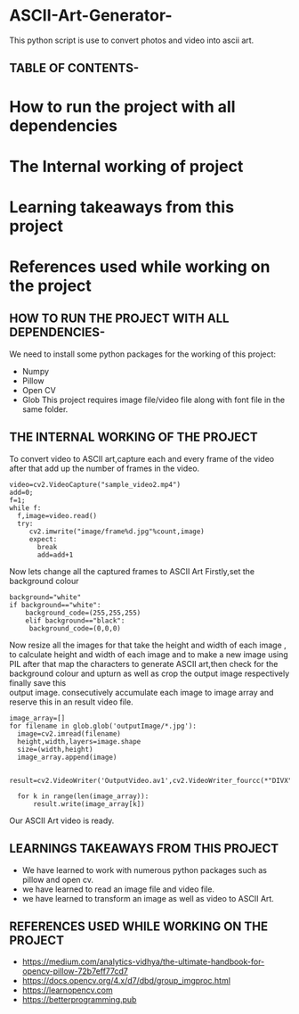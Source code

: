 # ASCII-Art-Generator-
This python script is use to convert photos and video into ascii art.
## TABLE OF CONTENTS-
 # How to run the project with all dependencies
 # The Internal working of project
 # Learning takeaways from this project
 # References used while working on the project
## HOW TO RUN THE PROJECT WITH ALL DEPENDENCIES-
We need to install some python packages for the working of this project:
* Numpy
* Pillow
* Open CV
* Glob
This project requires image file/video file along with font file in the same folder.
## THE INTERNAL WORKING OF THE PROJECT
To convert video to ASCII art,capture each and every frame of the video after that add up the number of frames in the video.
```
video=cv2.VideoCapture("sample_video2.mp4")
add=0;
f=1;
while f:
  f,image=video.read()
  try:
     cv2.imwrite("image/frame%d.jpg"%count,image)
     expect:
       break
       add=add+1
 ```
 Now lets change all the captured frames to ASCII Art
 Firstly,set the background colour
 ```
 background="white"
 if background=="white":
     background_code=(255,255,255)
     elif background=="black":
      background_code=(0,0,0)
 ```
 Now resize all the images for that take the height and width of each image , to calculate height and width of each image and to make a new image using PIL
 after that map the characters to generate ASCII art,then check for the background colour and upturn as well as crop the output image respectively finally save this   
 output image.
 consecutively accumulate each image to image array and reserve this in an result video file.
 ```
 image_array=[]
 for filename in glob.glob('outputImage/*.jpg'):
   image=cv2.imread(filename)
   height,width,layers=image.shape
   size=(width,height)
   image_array.append(image)
   
   result=cv2.VideoWriter('OutputVideo.av1',cv2.VideoWriter_fourcc(*"DIVX"),25,size)
   
   for k in range(len(image_array)):
       result.write(image_array[k])
   ```
   Our ASCII Art video is ready.
   
   ## LEARNINGS TAKEAWAYS FROM THIS PROJECT
   * We have learned to work with numerous python packages such as pillow and open cv.
   * we have learned to read an image file and video file.
   * we have learned to transform an image as well as video to ASCII Art.
    
   ## REFERENCES USED WHILE WORKING ON THE PROJECT
   * https://medium.com/analytics-vidhya/the-ultimate-handbook-for-opencv-pillow-72b7eff77cd7
   * https://docs.opencv.org/4.x/d7/dbd/group_imgproc.html
   * https://learnopencv.com
   * https://betterprogramming.pub

 
   
 

